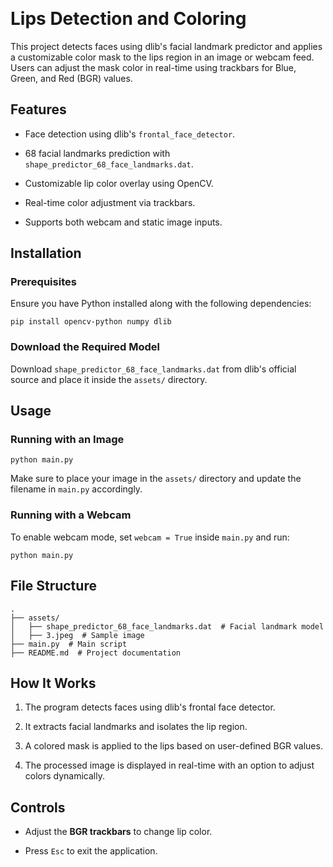 <p class="demoTitle">&nbsp;</p>
<h1 data-pm-slice="1 3 []">Lips Detection and Coloring</h1>
<p>This project detects faces using dlib's facial landmark predictor and applies a customizable color mask to the lips region in an image or webcam feed. Users can adjust the mask color in real-time using trackbars for Blue, Green, and Red (BGR) values.</p>
<h2>Features</h2>
<ul data-spread="false">
<li>
<p>Face detection using dlib's <code>frontal_face_detector</code>.</p>
</li>
<li>
<p>68 facial landmarks prediction with <code>shape_predictor_68_face_landmarks.dat</code>.</p>
</li>
<li>
<p>Customizable lip color overlay using OpenCV.</p>
</li>
<li>
<p>Real-time color adjustment via trackbars.</p>
</li>
<li>
<p>Supports both webcam and static image inputs.</p>
</li>
</ul>
<h2>Installation</h2>
<h3>Prerequisites</h3>
<p>Ensure you have Python installed along with the following dependencies:</p>
<pre><code>pip install opencv-python numpy dlib</code></pre>
<h3>Download the Required Model</h3>
<p>Download <code>shape_predictor_68_face_landmarks.dat</code> from <a>dlib's official source</a> and place it inside the <code>assets/</code> directory.</p>
<h2>Usage</h2>
<h3>Running with an Image</h3>
<pre><code>python main.py</code></pre>
<p>Make sure to place your image in the <code>assets/</code> directory and update the filename in <code>main.py</code> accordingly.</p>
<h3>Running with a Webcam</h3>
<p>To enable webcam mode, set <code>webcam = True</code> inside <code>main.py</code> and run:</p>
<pre><code>python main.py</code></pre>
<h2>File Structure</h2>
<pre><code>.
├── assets/
│   ├── shape_predictor_68_face_landmarks.dat  # Facial landmark model
│   ├── 3.jpeg  # Sample image
├── main.py  # Main script
├── README.md  # Project documentation</code></pre>
<h2>How It Works</h2>
<ol start="1" data-spread="false">
<li>
<p>The program detects faces using dlib's frontal face detector.</p>
</li>
<li>
<p>It extracts facial landmarks and isolates the lip region.</p>
</li>
<li>
<p>A colored mask is applied to the lips based on user-defined BGR values.</p>
</li>
<li>
<p>The processed image is displayed in real-time with an option to adjust colors dynamically.</p>
</li>
</ol>
<h2>Controls</h2>
<ul data-spread="false">
<li>
<p>Adjust the <strong>BGR trackbars</strong> to change lip color.</p>
</li>
<li>
<p>Press <code>Esc</code> to exit the application.</p>
</li>
</ul>
<p>&nbsp;</p>
